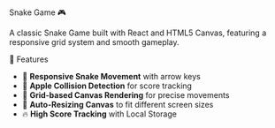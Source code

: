 Snake Game 🎮

A classic Snake Game built with React and HTML5 Canvas, featuring a responsive grid system and smooth gameplay.

🚀 Features

- 🐍 **Responsive Snake Movement** with arrow keys
- 🍎 **Apple Collision Detection** for score tracking
- 🎯 **Grid-based Canvas Rendering** for precise movements
- 📏 **Auto-Resizing Canvas** to fit different screen sizes
- 🔥 **High Score Tracking** with Local Storage
